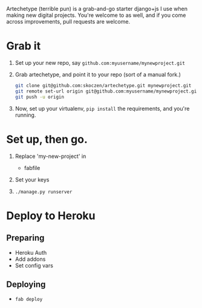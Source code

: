 Artechetype (terrible pun) is a grab-and-go starter django+js I use when making new digital projects.  You're welcome to as well, and if you come across improvements, pull requests are welcome.

Grab it
=======

1. Set up your new repo, say `github.com:myusername/mynewproject.git`
2. Grab artechetype, and point it to your repo (sort of a manual fork.)
	
	```bash
	git clone git@github.com:skoczen/artechetype.git mynewproject.git
	git remote set-url origin git@github.com:myusername/mynewproject.git
	git push -u origin
	```
3. Now, set up your virtualenv, `pip install` the requirements, and you're running. 

Set up, then go.
================

1. Replace 'my-new-project' in 

	* fabfile

2. Set your keys

3. `./manage.py runserver`



Deploy to Heroku 
================


Preparing
---------

* Heroku Auth
* Add addons
* Set config vars

Deploying
---------

* `fab deploy`